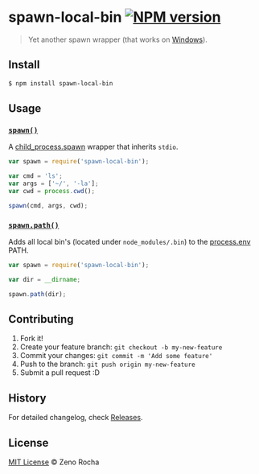 # spawn-local-bin [![NPM version](https://badge.fury.io/js/spawn-local-bin.svg)](http://badge.fury.io/js/spawn-local-bin)

> Yet another spawn wrapper (that works on [Windows](https://www.youtube.com/watch?v=vu0TMtgx1pE)).

## Install

```sh
$ npm install spawn-local-bin
```

## Usage

### [`spawn()`](https://github.com/zenorocha/spawn-local-bin/blob/master/index.js#L4)

A [child_process.spawn](http://nodejs.org/api/child_process.html#child_process_child_process_spawn_command_args_options) wrapper that inherits `stdio`.

```js
var spawn = require('spawn-local-bin');

var cmd = 'ls';
var args = ['~/', '-la'];
var cwd = process.cwd();

spawn(cmd, args, cwd);
```

### [`spawn.path()`](https://github.com/zenorocha/spawn-local-bin/blob/master/index.js#L18)

Adds all local bin's (located under `node_modules/.bin`) to the [process.env](http://nodejs.org/api/process.html#process_process_env) PATH.

```js
var spawn = require('spawn-local-bin');

var dir = __dirname;

spawn.path(dir);
```

## Contributing

1. Fork it!
2. Create your feature branch: `git checkout -b my-new-feature`
3. Commit your changes: `git commit -m 'Add some feature'`
4. Push to the branch: `git push origin my-new-feature`
5. Submit a pull request :D

## History

For detailed changelog, check [Releases](https://github.com/zenorocha/spawn-local-bin/releases).

## License

[MIT License](http://zenorocha.mit-license.org/) © Zeno Rocha